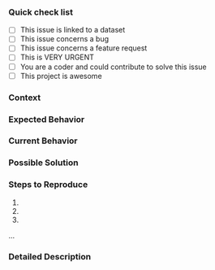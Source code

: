<!--- 
This a template to report bugs and features request.
Please: 
- Read the instructions like this one,
- Ensure that a similar issue is not already reported,
- Remove irrelevant instructions block,
- Try to keep it short,
- You can add screenshot or document inside your comment if this helps,
- Click on "Preview" to see the result.
--->

### Quick check list
<!-- write a x inside the box -->
- [ ] This issue is linked to a dataset
- [ ] This issue concerns a bug
- [ ] This issue concerns a feature request
- [ ] This is VERY URGENT
- [ ] You are a coder and could contribute to solve this issue
- [ ] This project is awesome

### Context
<!--- How has this issue affected you? What are you trying to accomplish? -->
<!--- Providing context helps us come up with a solution that is most useful in the real world -->

### Expected Behavior
<!--- Tell us what should happen -->

### Current Behavior
<!--- Tell us what happens instead of the expected behavior -->

### Possible Solution
<!--- Not obligatory, but suggest a fix/reason for the bug -->

### Steps to Reproduce
<!--- Provide the steps to reproduce this issue. -->
1.
2.
3.
...

### Detailed Description
<!--- Provide a detailed description of the change or addition you are proposing -->



